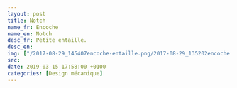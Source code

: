 ```yaml
---
layout: post
title: Notch
name_fr: Encoche
name_en: Notch
desc_fr: Petite entaille. 
desc_en: 
img: ["/2017-08-29_145407encoche-entaille.png/2017-08-29_135202encoche.png"]
src: 
date: 2019-03-15 17:58:00 +0100
categories: [Design mécanique]
---
```

